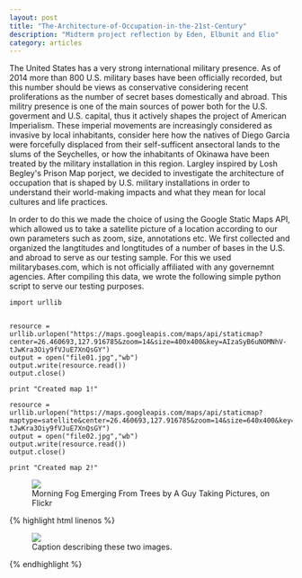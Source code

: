 ```yaml
---
layout: post
title: "The-Architecture-of-Occupation-in-the-21st-Century"
description: "Midterm project reflection by Eden, Elbunit and Elio"
category: articles
---
```


The United States has a very strong international military presence. As of 2014 more than 800 U.S. military bases
have been officially recorded, but this number should be views as conservative considering recent proliferations as
the number of secret bases domestically and abroad. This militry presence is one of the main sources of power both 
for the U.S. goverment and U.S. capital, thus it actively shapes the project of American Imperialism. These imperial 
movements are increasingly considered as invasive by local inhabitants, consider here how the natives of Diego Garcia 
were forcefully displaced from their self-sufficent ansectoral lands to the slums of the Seychelles, or how the inhabitants 
of Okinawa have been treated by the military installation in this region. Largley inspired by Losh Begley's Prison Map porject,
we decided to investigate the architecture of occupation that is shaped by U.S. military installations in order to understand
their world-making impacts and what they mean for local cultures and life practices.

In order to do this we made the choice of using the Google Static Maps API, which allowed us to take a satellite picture of a 
location according to our own parameters such as zoom, size, annotations etc. We first collected and organized the langtitudes 
and longtitudes of a number of bases in the U.S. and abroad to serve as our testing sample. For this we used militarybases.com,
which is not officially affiliated with any governemnt agencies. After compiling this data, we wrote the following simple python script
to serve our testing purposes. 

```
import urllib


resource = urllib.urlopen("https://maps.googleapis.com/maps/api/staticmap?center=26.460693,127.916785&zoom=14&size=400x400&key=AIzaSyB6uNOMNhV-tJwKra3Oiy9fVJuE7XnQsGY")
output = open("file01.jpg","wb")
output.write(resource.read())
output.close()

print "Created map 1!"

resource = urllib.urlopen("https://maps.googleapis.com/maps/api/staticmap?maptype=satellite&center=26.460693,127.916785&zoom=14&size=640x400&key=AIzaSyB6uNOMNhV-tJwKra3Oiy9fVJuE7XnQsGY")
output = open("file02.jpg","wb")
output.write(resource.read())
output.close()

print "Created map 2!"
```




<figure>
	<img src="http://farm9.staticflickr.com/8426/7758832526_cc8f681e48_c.jpg">
	<figcaption>Morning Fog Emerging From Trees by A Guy Taking Pictures, on Flickr</figcaption>
</figure>

{% highlight html linenos %}
<figure>
	<img src="/images/image-filename-1.jpg">
	<figcaption>Caption describing these two images.</figcaption>
</figure>
{% endhighlight %}
